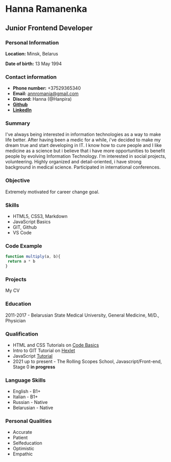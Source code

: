 # Hanna Ramanenka
## Junior Frontend Developer
### Personal Information
**Location:** Minsk, Belarus

**Date of birth:** 13 May 1994
### Contact information
+ **Phone number:** +37529365340
+ **Email:** annromania@gmail.com
+ **Discord:** Hanna (@Hanpira)
+ **[Github](https://github.com/Hanpira)** 
+ **[LinkedIn](https://www.linkedin.com/in/hanna-ramanenka-543519229/)**

### Summary
I've always being interested in information technologies as a way to make life better. After having been a medic for a while, i've decided to make my dream true and start developing in IT. I know how to cure people and I like medicine as a science but i believe that i have more opportunities to benefit people by evolving Information Technology. I'm interested in social projects, volunteering. Highly organized and detail-oriented, i have strong background in medical science. Participated in international conferences.

### Objective
Extremely motivated for career change goal.

### Skills
+ HTML5, CSS3, Markdown
+ JavaScript Basics
+ GIT, Github
+ VS Code

### Code Example
``` JavaScript
function multiply(a, b){
 return a * b
}
```
### Projects
My CV 

### Education
2011-2017 - Belarusian State Medical University, General Medicine, M/D., Physician

### Qualification
+ HTML and CSS Tutorials on [Code Basics](https://ru.code-basics.com/)
+ Intro to GIT Tutorial on  [Hexlet](https://ru.hexlet.io/)
+ JavaScript [Tutorial](https://learn.javascript.ru/)
+ 2021 up to present - The Rolling Scopes School, Javascript/Front-end, Stage 0  **in progress**

### Language Skills
+ English - B1+
+ Italian - B1+
+ Russian - Native
+ Belarusian - Native

### Personal Qualities
+ Accurate
+ Patient
+ Selfeducation
+ Optimistic
+ Empathic
